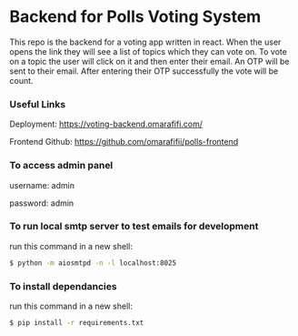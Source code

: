 # Backend for Polls Voting System

This repo is the backend for a voting app written in react. When the user opens the link they will see a list of topics which they can vote on. To vote on a topic the user will click on it and then enter their email. An OTP will be sent to their email. After entering their OTP successfully the vote will be count.

### Useful Links

Deployment: https://voting-backend.omarafifi.com/

Frontend Github: https://github.com/omarafifii/polls-frontend

### To access admin panel

username: admin

password: admin

### To run local smtp server to test emails for development

run this command in a new shell:
```bash
$ python -m aiosmtpd -n -l localhost:8025
```

### To install dependancies

run this command in a new shell:
```bash
$ pip install -r requirements.txt
```

